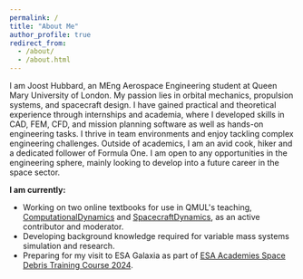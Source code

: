 ```yaml
---
permalink: /
title: "About Me"
author_profile: true
redirect_from: 
  - /about/
  - /about.html
---
```


I am Joost Hubbard, an MEng Aerospace Engineering student at Queen Mary University of London. My passion lies in orbital mechanics, propulsion systems, and spacecraft design. I have gained practical and theoretical  experience through internships and academia, where I developed skills in CAD, FEM, CFD, and mission planning software as well as hands-on engineering tasks. I thrive in team environments and enjoy tackling complex engineering challenges. Outside of academics, I am an avid cook, hiker and a dedicated follower of Formula One. I am open to any opportunities in the engineering sphere, mainly looking to develop into a future career in the space sector.


**I am currently:**
- Working on two online textbooks for use in QMUL's teaching, [ComputationalDynamics](https://github.com/angadhn/ComputationalDynamics) and [SpacecraftDynamics](https://github.com/angadhn/SpacecraftDynamics), as an active contributor and moderator.
- Developing background knowledge required for variable mass systems simulation and research.
- Preparing for my visit to ESA Galaxia as part of [ESA Academies Space Debris Training Course 2024](https://www.esa.int/Education/ESA_Academy/Space_Debris_Training_Course_2024_open_for_applications).
